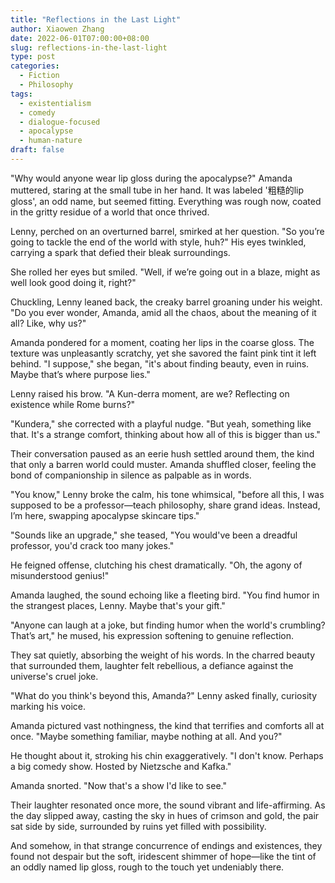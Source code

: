 ```yaml
---
title: "Reflections in the Last Light"
author: Xiaowen Zhang
date: 2022-06-01T07:00:00+08:00
slug: reflections-in-the-last-light
type: post
categories:
  - Fiction
  - Philosophy
tags:
  - existentialism
  - comedy
  - dialogue-focused
  - apocalypse
  - human-nature
draft: false
---
```


"Why would anyone wear lip gloss during the apocalypse?" Amanda muttered, staring at the small tube in her hand. It was labeled '粗糙的lip gloss', an odd name, but seemed fitting. Everything was rough now, coated in the gritty residue of a world that once thrived.

Lenny, perched on an overturned barrel, smirked at her question. "So you’re going to tackle the end of the world with style, huh?" His eyes twinkled, carrying a spark that defied their bleak surroundings.

She rolled her eyes but smiled. "Well, if we’re going out in a blaze, might as well look good doing it, right?"

Chuckling, Lenny leaned back, the creaky barrel groaning under his weight. "Do you ever wonder, Amanda, amid all the chaos, about the meaning of it all? Like, why us?"

Amanda pondered for a moment, coating her lips in the coarse gloss. The texture was unpleasantly scratchy, yet she savored the faint pink tint it left behind. "I suppose," she began, "it's about finding beauty, even in ruins. Maybe that’s where purpose lies."

Lenny raised his brow. "A Kun-derra moment, are we? Reflecting on existence while Rome burns?"

"Kundera," she corrected with a playful nudge. "But yeah, something like that. It's a strange comfort, thinking about how all of this is bigger than us."

Their conversation paused as an eerie hush settled around them, the kind that only a barren world could muster. Amanda shuffled closer, feeling the bond of companionship in silence as palpable as in words.

"You know," Lenny broke the calm, his tone whimsical, "before all this, I was supposed to be a professor—teach philosophy, share grand ideas. Instead, I’m here, swapping apocalypse skincare tips."

"Sounds like an upgrade," she teased, "You would've been a dreadful professor, you'd crack too many jokes."

He feigned offense, clutching his chest dramatically. "Oh, the agony of misunderstood genius!"

Amanda laughed, the sound echoing like a fleeting bird. "You find humor in the strangest places, Lenny. Maybe that's your gift."

"Anyone can laugh at a joke, but finding humor when the world's crumbling? That’s art," he mused, his expression softening to genuine reflection.

They sat quietly, absorbing the weight of his words. In the charred beauty that surrounded them, laughter felt rebellious, a defiance against the universe's cruel joke. 

"What do you think's beyond this, Amanda?" Lenny asked finally, curiosity marking his voice.

Amanda pictured vast nothingness, the kind that terrifies and comforts all at once. "Maybe something familiar, maybe nothing at all. And you?"

He thought about it, stroking his chin exaggeratively. "I don't know. Perhaps a big comedy show. Hosted by Nietzsche and Kafka."

Amanda snorted. "Now that's a show I'd like to see."

Their laughter resonated once more, the sound vibrant and life-affirming. As the day slipped away, casting the sky in hues of crimson and gold, the pair sat side by side, surrounded by ruins yet filled with possibility.

And somehow, in that strange concurrence of endings and existences, they found not despair but the soft, iridescent shimmer of hope—like the tint of an oddly named lip gloss, rough to the touch yet undeniably there. 